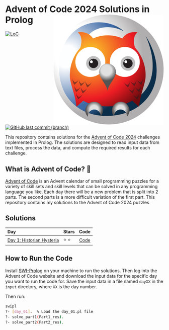 # Advent of Code 2024 Solutions in Prolog  <img src="./.github/swi-prolog.svg" align="right" width="350">

[![LoC](https://tokei.rs/b1/github/Meisterlala/advent-of-code-2024)](https://github.com/search?q=repo%3AMeisterlala%2Fadvent-of-code-2024++language%3AProlog&type=code)  [![GitHub last commit (branch)](https://img.shields.io/github/last-commit/meisterlala/advent-of-code-2024/main)](https://github.com/Meisterlala/advent-of-code-2024/commits/main/)

This repository contains solutions for the [Advent of Code 2024](https://adventofcode.com/) challenges implemented in Prolog. The solutions are designed to read input data from text files, process the data, and compute the required results for each challenge.

## What is Advent of Code? 🎄

[Advent of Code](https://adventofcode.com/) is an Advent calendar of small programming puzzles for a variety of skill sets and skill levels that can be solved in any programming language you like. Each day there will be a new problem that is split into 2 parts. The second parts is a more difficult variation of the first part. This repository contains my solutions to the Advent of Code 2024 puzzles


## Solutions

| Day                                                                            | Stars         |         Code          |
| :----------------------------------------------------------------------------- | :------------ | :-------------------: |
| [Day 1: Historian Hysteria](https://adventofcode.com/2024/day/1)               | :star: :star: | [Code](src/day_01.pl) |


## How to Run the Code

Install [SWI-Prolog](https://www.swi-prolog.org/download/stable) on your machine to run the solutions.
Then log into the Advent of Code website and download the input data for the specific day you want to run the code for. Save the input data in a file named `dayXX` in the `input` directory, where `XX` is the day number.

Then run:
```sh
swipl
?- [day_01].  % Load the day_01.pl file
?- solve_part1(Part1_res).
?- solve_part2(Part2_res).
```

